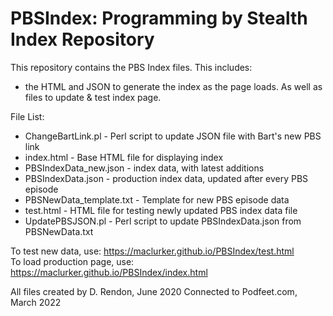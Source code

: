 # PBSIndex: Programming by Stealth Index Repository
This repository contains the PBS Index files. This includes:
* the HTML and JSON to generate the index as the page loads. As well as files to update & test index page.

File List:
* ChangeBartLink.pl - Perl script to update JSON file with Bart's new PBS link 
* index.html - Base HTML file for displaying index
* PBSIndexData_new.json - index data, with latest additions
* PBSIndexData.json - production index data, updated after every PBS episode
* PBSNewData_template.txt - Template for new PBS episode data
* test.html - HTML file for testing newly updated PBS index data file
* UpdatePBSJSON.pl - Perl script to update PBSIndexData.json from PBSNewData.txt

To test new data, use: https://maclurker.github.io/PBSIndex/test.html
<br>
To load production page, use: https://maclurker.github.io/PBSIndex/index.html

All files created by D. Rendon, June 2020
Connected to Podfeet.com, March 2022
